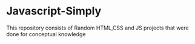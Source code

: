# Javascript-Simply
This repository consists of Random HTML,CSS and JS projects that were done for conceptual knowledge
